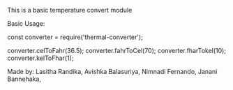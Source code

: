 This is a basic temperature convert module
  
Basic Usage:


const converter = require('thermal-converter');

converter.celToFahr(36.5);
converter.fahrToCel(70);
converter.fharTokel(10);
converter.kelToFhar(1);


Made by:
    Lasitha Randika,
    Avishka Balasuriya,
    Nimnadi Fernando,
    Janani Bannehaka,